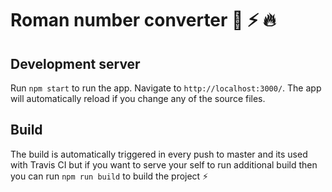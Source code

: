 # Roman number converter :rocket: :zap: :fire:

## Development server

Run `npm start` to run the app. Navigate to `http://localhost:3000/`. The app will automatically reload if you change any of the source files.

## Build

The build is automatically triggered in every push to master and its used with Travis CI but if you want to serve your self to run additional build then you can run `npm run build` to build the project :zap:
